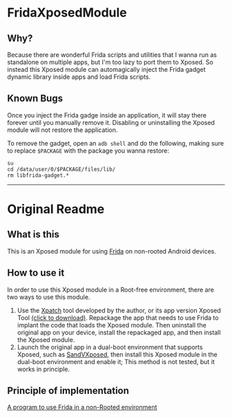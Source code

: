 # FridaXposedModule

## Why?

Because there are wonderful Frida scripts and utilities that I wanna run as standalone on multiple apps, but I'm too lazy to port them to Xposed.
So instead this Xposed module can automagically inject the Frida gadget dynamic library inside apps and load Frida scripts.

## Known Bugs

Once you inject the Frida gadge inside an application, it will stay there forever until you manually remove it.
Disabling or uninstalling the Xposed module will not restore the application.

To remove the gadget, open an `adb shell` and do the following, making sure to replace `$PACKAGE` with the package you wanna restore:
```
su
cd /data/user/0/$PACKAGE/files/lib/
rm libfrida-gadget.*
```

----

# Original Readme

## What is this
This is an Xposed module for using [Frida](https://github.com/frida/frida) on non-rooted Android devices.

## How to use it
In order to use this Xposed module in a Root-free environment, there are two ways to use this module.
1. Use the [Xpatch](https://github.com/WindySha/Xpatch) tool developed by the author, or its app version Xposed Tool [(click to download)](https://xposed-tool-app.oss-cn-beijing.aliyuncs.com/data/xposed_tool_v2.0.2.apk).
   Repackage the app that needs to use Frida to implant the code that loads the Xposed module. Then uninstall the original app on your device, install the repackaged app, and then install the Xposed module.
2. Launch the original app in a dual-boot environment that supports Xposed, such as [SandVXposed](https://github.com/ganyao114/SandVXposed), then install this Xposed module in the dual-boot environment and enable it;
   This method is not tested, but it works in principle.

## Principle of implementation
[A program to use Frida in a non-Rooted environment](https://windysha.github.io/2020/05/28/%E9%9D%9ERoot%E7%8E%AF%E5%A2%83%E4%B8%8B%E4%BD%BF%E7%94%A8Frida%E7%9A%84%E4%B8%80%E7%A7%8D%E6%96%B9%E6%A1%88/)
